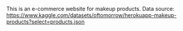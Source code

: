 This is an e-commerce website for makeup products.
Data source: https://www.kaggle.com/datasets/oftomorrow/herokuapp-makeup-products?select=products.json